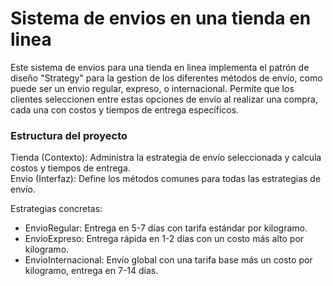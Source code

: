 # Sistema de envios en una tienda en linea
Este sistema de envios para una tienda en linea implementa el patrón de diseño "Strategy" para la gestion de los diferentes métodos de envío, como puede ser un envio regular, expreso, o internacional. Permite que los clientes seleccionen entre estas opciones de envío al realizar una compra, cada una con costos y tiempos de entrega específicos.  

### Estructura del proyecto
Tienda (Contexto): Administra la estrategia de envío seleccionada y calcula costos y tiempos de entrega.  
Envio (Interfaz): Define los métodos comunes para todas las estrategias de envío.  

Estrategias concretas:
- EnvioRegular: Entrega en 5-7 días con tarifa estándar por kilogramo.
- EnvioExpreso: Entrega rápida en 1-2 días con un costo más alto por kilogramo.
- EnvioInternacional: Envío global con una tarifa base más un costo por kilogramo, entrega en 7-14 días.